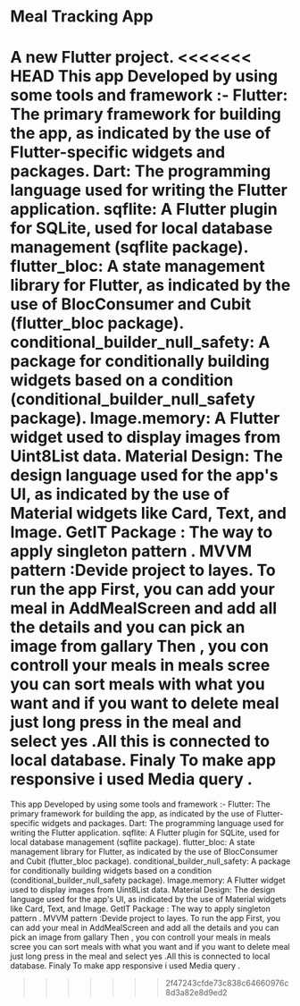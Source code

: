 # Meal Tracking App

A new Flutter project.
<<<<<<< HEAD
This app Developed by using some tools and framework :- Flutter: The primary framework for building the app, as indicated by the use of Flutter-specific widgets and packages. Dart: The programming language used for writing the Flutter application. sqflite: A Flutter plugin for SQLite, used for local database management (sqflite package). flutter_bloc: A state management library for Flutter, as indicated by the use of BlocConsumer and Cubit (flutter_bloc package). conditional_builder_null_safety: A package for conditionally building widgets based on a condition (conditional_builder_null_safety package). Image.memory: A Flutter widget used to display images from Uint8List data. Material Design: The design language used for the app's UI, as indicated by the use of Material widgets like Card, Text, and Image. GetIT Package : The way to apply singleton pattern . MVVM pattern :Devide project to layes. To run the app First, you can add your meal in AddMealScreen and add all the details and you can pick an image from gallary Then , you con controll your meals in meals scree you can sort meals with what you want and if you want to delete meal just long press in the meal and select yes .All this is connected to local database. Finaly To make app responsive i used Media query .
=======

This app Developed by using some tools and framework :-
Flutter: The primary framework for building the app, as indicated by the use of Flutter-specific widgets and packages.
Dart: The programming language used for writing the Flutter application.
sqflite: A Flutter plugin for SQLite, used for local database management (sqflite package).
flutter_bloc: A state management library for Flutter, as indicated by the use of BlocConsumer and Cubit (flutter_bloc package).
conditional_builder_null_safety: A package for conditionally building widgets based on a condition (conditional_builder_null_safety package).
Image.memory: A Flutter widget used to display images from Uint8List data.
Material Design: The design language used for the app's UI, as indicated by the use of Material widgets like Card, Text, and Image.
GetIT Package : The way to apply singleton pattern .
MVVM pattern :Devide project to layes.
To run  the app First, you can add your meal in AddMealScreen and add all the details and you can pick an image from gallary Then ,  you con controll your meals in meals scree you can sort meals with what you want and if you want to delete meal just long press in the meal and select yes .All this is connected to local database.
Finaly To make app responsive i used Media query .
>>>>>>> 2f47243cfde73c838c64660976c8d3a82e8d9ed2
